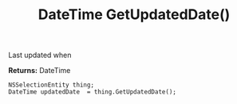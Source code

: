 ﻿---
uid: crmscript_ref_NSSelectionEntity_GetUpdatedDate
title: DateTime GetUpdatedDate()
intellisense: NSSelectionEntity.GetUpdatedDate
keywords: NSSelectionEntity, GetUpdatedDate
so.topic: reference
---

Last updated when

**Returns:** DateTime


```crmscript
NSSelectionEntity thing;
DateTime updatedDate  = thing.GetUpdatedDate();
```


